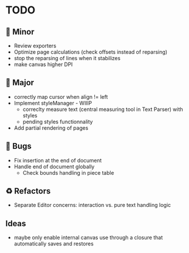 # TODO

## 🔧 Minor

- Review exporters
- Optimize page calculations (check offsets instead of reparsing)
- stop the reparsing of lines when it stabilizes
- make canvas higher DPI

## 🚀 Major

- correctly map cursor when align != left
- Implement styleManager - WIIIP
  - correclty measure text (central measuring tool in Text Parser) with styles
  - pending styles functionnality
- Add partial rendering of pages

## 🐛 Bugs

- Fix insertion at the end of document
- Handle end of document globally
  - Check bounds handling in piece table

## ♻️ Refactors

- Separate Editor concerns: interaction vs. pure text handling logic

## Ideas

- maybe only enable internal canvas use through a closure that automatically saves and restores
